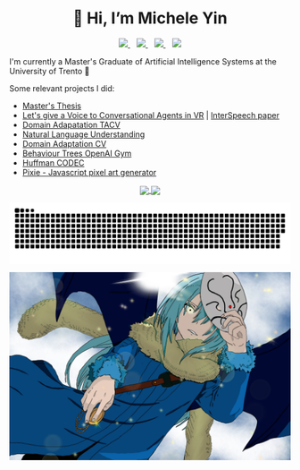 <h1 align="center">👋 Hi, I’m Michele Yin</h1>

<p align='center'>
  <a href="https://www.linkedin.com/in/michele-yin-42a36a229/">
    <img src="https://img.shields.io/badge/LinkedIn-0077B5?style=for-the-badge&logo=linkedin&logoColor=white"></img>
  </a>&nbsp;&nbsp;
  <a href="https://github.com/BigEmperor26/">
    <img src="https://img.shields.io/badge/GitHub-100000?style=for-the-badge&logo=github&logoColor=white"></img>
  </a>&nbsp;&nbsp;
  <a href="mailto:mickyin3@gmail.com">
    <img src="https://img.shields.io/badge/Gmail-D14836?style=for-the-badge&logo=gmail&logoColor=white"></img>
  </a> 
   </a>&nbsp;&nbsp;
    <a href="https://BigEmperor26.github.io/">
    <img src="https://img.shields.io/badge/website-000000?style=for-the-badge&logo=About.me&logoColor=white"></img>
  </a> 
</p>
</p>

I'm currently a Master's Graduate of Artificial Intelligence Systems at the University of Trento 🤖


Some relevant projects I did:
- [Master's Thesis](https://github.com/BigEmperor26/Michele-Yin-Thesis)
- [Let's give a Voice to Conversational Agents in VR](https://github.com/sislab-unitn/Let-s-Give-a-Voice-to-Conversational-Agents-in-VR) | [InterSpeech paper](https://www.isca-speech.org/archive/interspeech_2023/yin23b_interspeech.html)
- [Domain Adapatation TACV](https://github.com/filippodaniotti/TACV-DA-project)
- [Natural Language Understanding](https://github.com/BigEmperor26/NLU)
- [Domain Adaptation CV](https://github.com/filippodaniotti/DL-domain-adaptation)
- [Behaviour Trees OpenAI Gym](https://github.com/fedeizzo/comparison-NEAT-BT-on-OpenAI-Gyms)
- [Huffman CODEC](https://github.com/BigEmperor26/HuffmanCODEC)
- [Pixie - Javascript pixel art generator](https://pixie-alpha.vercel.app/) 

<p align='center'>
<a href="#">
  <img align="center" src="https://github-readme-stats-smoky-nine-37.vercel.app/api?username=BigEmperor26" />
</a>
<a href="#">
  <img align="center" src="https://github-readme-stats-smoky-nine-37.vercel.app/api/top-langs/?username=BigEmperor26&layout=compact" />
</a>
</p>
<!---
[![Anurag's GitHub stats](https://github-readme-stats-git-masterrstaa-rickstaa.vercel.app/api?username=BigEmperor26)](https://github.com/anuraghazra/github-readme-stats)
[![Top Langs](https://github-readme-stats-git-masterrstaa-rickstaa.vercel.app/api/top-langs/?username=BigEmperor26&layout=compact)](https://github.com/anuraghazra/github-readme-stats)
-->
<p align='center'>
  <a>
  <img align="center" src="https://github.com/BigEmperor26/bigemperor26/blob/output/github-contribution-grid-snake.svg" />
</a>
</p>
<p align='center'>
<a>
  <img align="center" src="https://github.com/BigEmperor26/bigemperor26/blob/main/rimuru.jpeg" />
</a>
</p>
